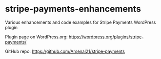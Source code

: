 # stripe-payments-enhancements
Various enhancements and code examples for Stripe Payments WordPress plugin

Plugin page on WordPress.org: https://wordpress.org/plugins/stripe-payments/

GitHub repo: https://github.com/Arsenal21/stripe-payments 
